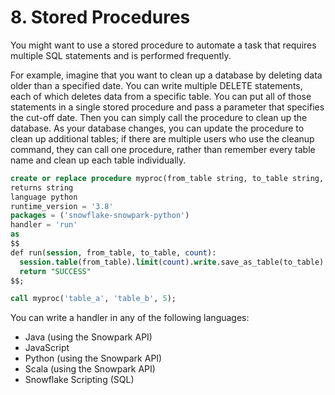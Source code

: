 # 8. Stored Procedures
You might want to use a stored procedure to automate a task that requires multiple SQL statements and is performed frequently. 

For example, imagine that you want to clean up a database by deleting data older than a specified date. You can write multiple DELETE statements, each of which deletes data from a specific table. You can put all of those statements in a single stored procedure and pass a parameter that specifies the cut-off date. Then you can simply call the procedure to clean up the database. As your database changes, you can update the procedure to clean up additional tables; if there are multiple users who use the cleanup command, they can call one procedure, rather than remember every table name and clean up each table individually.

```sql
create or replace procedure myproc(from_table string, to_table string, count int)
returns string
language python
runtime_version = '3.8'
packages = ('snowflake-snowpark-python')
handler = 'run'
as
$$
def run(session, from_table, to_table, count):
  session.table(from_table).limit(count).write.save_as_table(to_table)
  return "SUCCESS"
$$;

call myproc('table_a', 'table_b', 5);
```

You can write a handler in any of the following languages:
- Java (using the Snowpark API)
- JavaScript
- Python (using the Snowpark API)
- Scala (using the Snowpark API)
- Snowflake Scripting (SQL)






























